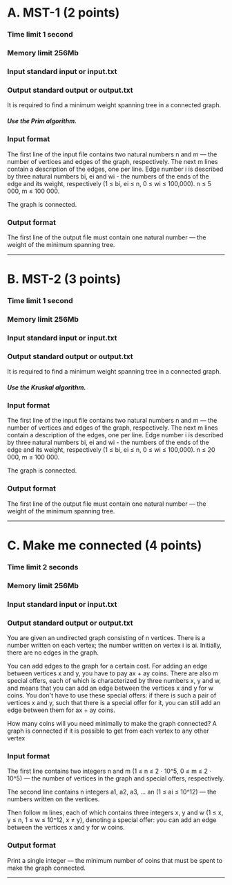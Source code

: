 # A. MST-1 (2 points)

### Time limit 1 second

### Memory limit 256Mb

### Input standard input or input.txt

### Output standard output or output.txt

It is required to find a minimum weight spanning tree in a connected graph.

##### Use the Prim algorithm.

### Input format
The first line of the input file contains two natural numbers n and m — the number of vertices and edges of the graph, respectively. The next m lines contain a description of the edges, one per line. Edge number i is described by three natural numbers bi, ei and wi - the numbers of the ends of the edge and its weight, respectively (1 ≤ bi, ei ≤ n, 0 ≤ wi ≤ 100,000). n ≤ 5 000, m ≤ 100 000.

The graph is connected.

### Output format
The first line of the output file must contain one natural number — the weight of the minimum spanning tree.


---
# B. MST-2 (3 points)

### Time limit 1 second

### Memory limit 256Mb

### Input standard input or input.txt

### Output standard output or output.txt


It is required to find a minimum weight spanning tree in a connected graph.

##### Use the Kruskal algorithm.

### Input format
The first line of the input file contains two natural numbers n and m — the number of vertices and edges of the graph, respectively. The next m lines contain a description of the edges, one per line. Edge number i is described by three natural numbers bi, ei and wi - the numbers of the ends of the edge and its weight, respectively (1 ≤ bi, ei ≤ n, 0 ≤ wi ≤ 100,000). n ≤ 20 000, m ≤ 100 000.

The graph is connected.

### Output format
The first line of the output file must contain one natural number — the weight of the minimum spanning tree.


---
# C. Make me connected (4 points)

### Time limit 2 seconds

### Memory limit 256Mb

### Input standard input or input.txt

### Output standard output or output.txt

You are given an undirected graph consisting of n vertices. There is a number written on each vertex; the number written on vertex i is ai. Initially, there are no edges in the graph.

You can add edges to the graph for a certain cost. For adding an edge between vertices x and y, you have to pay ax + ay coins. There are also m special offers, each of which is characterized by three numbers x, y and w, and means that you can add an edge between the vertices x and y for w coins. You don't have to use these special offers: if there is such a pair of vertices x and y, such that there is a special offer for it, you can still add an edge between them for ax + ay coins.

How many coins will you need minimally to make the graph connected? A graph is connected if it is possible to get from each vertex to any other vertex

### Input format
The first line contains two integers n and m (1 ≤ n ≤ 2 ⋅ 10^5, 0 ≤ m ≤ 2 ⋅ 10^5) — the number of vertices in the graph and special offers, respectively.

The second line contains n integers a1, a2, a3, ... an (1 ≤ ai ≤ 10^12) — the numbers written on the vertices.

Then follow m lines, each of which contains three integers x, y and w (1 ≤ x, y ≤ n, 1 ≤ w ≤ 10^12, x ≠ y), denoting a special offer: you can add an edge between the vertices x and y for w coins.

### Output format
Print a single integer — the minimum number of coins that must be spent to make the graph connected.

---
